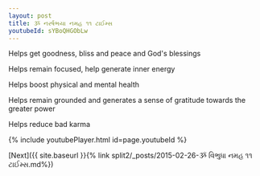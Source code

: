```yaml
---
layout: post
title: ૐ નરર્ષભયા નમહ ૧૧ ટાઈમ્સ
youtubeId: sYBoQHGObLw
---
```

 
 
Helps get goodness, bliss and peace and God's blessings
 
Helps remain focused, help generate inner energy 
 
Helps boost physical and mental health 
 
Helps remain grounded and generates a sense of gratitude towards the greater power 
 
Helps reduce bad karma
 
 
 
 


{% include youtubePlayer.html id=page.youtubeId %}
 
[Next]({{ site.baseurl }}{% link  split2/_posts/2015-02-26-ૐ વિભુધા નમહ ૧૧ ટાઈમ્સ.md%})
 
